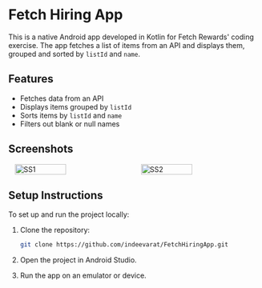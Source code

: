# Fetch Hiring App

This is a native Android app developed in Kotlin for Fetch Rewards' coding exercise. The app fetches a list of items from an API and displays them, grouped and sorted by `listId` and `name`.

## Features
- Fetches data from an API
- Displays items grouped by `listId`
- Sorts items by `listId` and `name`
- Filters out blank or null names

## Screenshots

<div style="display: flex; justify-content: space-around;">
    <img src="screenshots/screenshot1.png" alt="SS1" width="45%" />
    <img src="screenshots/screenshot2.png" alt="SS2" width="45%" />
</div>

## Setup Instructions

To set up and run the project locally:

1. Clone the repository:
   ```bash
   git clone https://github.com/indeevarat/FetchHiringApp.git

2. Open the project in Android Studio.

3. Run the app on an emulator or device.